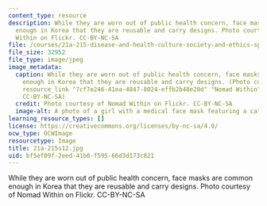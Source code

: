 ```yaml
---
content_type: resource
description: While they are worn out of public health concern, face masks are common
  enough in Korea that they are reusable and carry designs. Photo courtesy of Nomad
  Within on Flickr. CC-BY-NC-SA
file: /courses/21a-215-disease-and-health-culture-society-and-ethics-spring-2012/bf5ef09f2eed41b0f59566d3d173c821_21a-215s12.jpg
file_size: 32952
file_type: image/jpeg
image_metadata:
  caption: While they are worn out of public health concern, face masks are common
    enough in Korea that they are reusable and carry designs. (Photo courtesy of {{%
    resource_link "7cf7e246-41ea-4847-8024-effb2b48e20d" "Nomad Within" %}} on Flickr.
    CC-BY-NC-SA)
  credit: Photo courtesy of Nomad Within on Flickr. CC-BY-NC-SA
  image-alt: A photo of a girl with a medical face mask featuring a cat.
learning_resource_types: []
license: https://creativecommons.org/licenses/by-nc-sa/4.0/
ocw_type: OCWImage
resourcetype: Image
title: 21a-215s12.jpg
uid: bf5ef09f-2eed-41b0-f595-66d3d173c821
---
```

While they are worn out of public health concern, face masks are common enough in Korea that they are reusable and carry designs. Photo courtesy of Nomad Within on Flickr. CC-BY-NC-SA